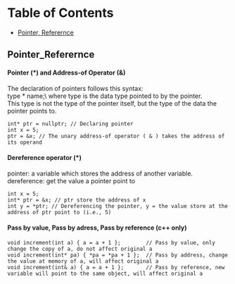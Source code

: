 Table of Contents
=================
  * [Pointer, Referernce](#Pointer_Referernce)

## Pointer_Referernce
#### Pointer (\*) and Address-of Operator (&)
The declaration of pointers follows this syntax:\
	type * name;\ 
where type is the data type pointed to by the pointer.\
This type is not the type of the pointer itself, but the type of the data the pointer points to.
```
int* ptr = nullptr; // Declaring pointer
int x = 5;
ptr = &x; // The unary address-of operator ( & ) takes the address of its operand
```

#### Dereference operator (\*)
pointer: a variable which stores the address of another variable.
dereference:  get the value a pointer point to 
```
int x = 5;
int* ptr = &x; // ptr store the address of x
int y = *ptr; // Dereferencing the pointer, y = the value store at the address of ptr point to (i.e., 5)
```

#### Pass by value, Pass by adress, Pass by reference (c++ only)
```
void increment(int a) { a = a + 1 }; 		// Pass by value, only change the copy of a, do not affect original a
void increment(int* pa) { *pa = *pa + 1 };  // Pass by address, change the value at memory of a, will affect original a
void increment(int& a) { a = a + 1 }; 		// Pass by reference, new variable will point to the same object, will affect original a
```

